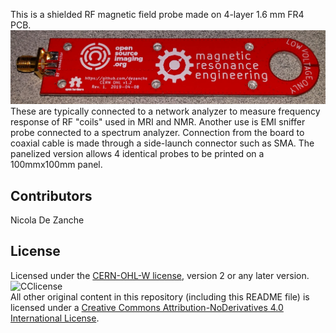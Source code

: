 This is a shielded RF magnetic field probe made on 4-layer 1.6 mm FR4 PCB.
![sniffer probe](IMG_20190426_123132.jpg)
These are typically connected to a network analyzer to measure frequency response of RF "coils" used in MRI and NMR.
Another use is EMI sniffer probe connected to a spectrum analyzer. 
Connection from the board to coaxial cable is made through a side-launch connector such as SMA.
The panelized version allows 4 identical probes to be printed on a 100mmx100mm panel.

## Contributors
Nicola De Zanche

## License
Licensed under the [CERN-OHL-W license](https://ohwr.org/cern_ohl_w_v2.pdf), version 2 or any later version.
![CClicense](https://i.creativecommons.org/l/by-nd/4.0/88x31.png)\
All other original content in this repository (including this README file) is licensed under a [Creative Commons Attribution-NoDerivatives 4.0 International License](https://creativecommons.org/licenses/by-nd/4.0/).
